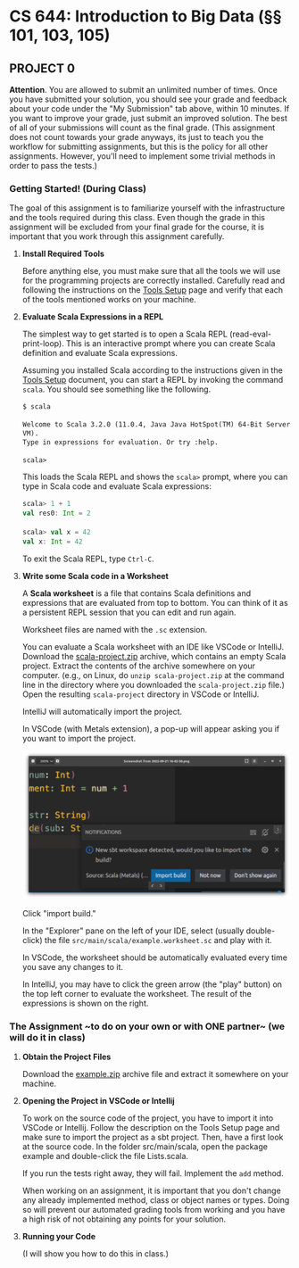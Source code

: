 # CS 644: Introduction to Big Data (§§ 101, 103, 105)

## PROJECT 0

**Attention**. You are allowed to submit an unlimited number of times. Once you
have submitted your solution, you should see your grade and feedback about your
code under the "My Submission" tab above, within 10 minutes. If you want to
improve your grade, just submit an improved solution. The best of all of your
submissions will count as the final grade. (This assignment does not count
towards your grade anyways, its just to teach you the workflow for submitting
assignments, but this is the policy for all other assignments. However, you'll
need to implement some trivial methods in order to pass the tests.)

### Getting Started! (During Class)

The goal of this assignment is to familiarize yourself with the infrastructure
and the tools required during this class. Even though the grade in this
assignment will be excluded from your final grade for the course, it is
important that you work through this assignment carefully.

1.  **Install Required Tools**

    Before anything else, you must make sure that all the tools we will use for the
    programming projects are correctly installed.  Carefully read and following the
    instructions on the [Tools Setup][] page and verify
    that each of the tools mentioned works on your machine.


2.  **Evaluate Scala Expressions in a REPL**

    The simplest way to get started is to open a Scala REPL
    (read-eval-print-loop). This is an interactive prompt where you can create
    Scala definition and evaluate Scala expressions.

    Assuming you installed Scala according to the instructions given in the
    [Tools Setup][] document, you can start a REPL by invoking the
    command `scala`. You should see something like the following.

    ```shell
    $ scala

    Welcome to Scala 3.2.0 (11.0.4, Java Java HotSpot(TM) 64-Bit Server VM).
    Type in expressions for evaluation. Or try :help.

    scala> 
    ```

    This loads the Scala REPL and shows the `scala>` prompt, where you can type in Scala code and evaluate Scala expressions:

    ```scala
    scala> 1 + 1
    val res0: Int = 2

    scala> val x = 42
    val x: Int = 42
    ```

    To exit the Scala REPL, type `Ctrl-C`.

3.  **Write some Scala code in a Worksheet**

    A **Scala worksheet** is a file that contains Scala definitions and expressions
    that are evaluated from top to bottom. You can think of it as a persistent REPL
    session that you can edit and run again.

    Worksheet files are named with the `.sc` extension.

    You can evaluate a Scala worksheet with an IDE like VSCode or IntelliJ.
    Download the [scala-project.zip][] archive, which contains an empty Scala
    project.  Extract the contents of the archive somewhere on your computer.
    (e.g., on Linux, do `unzip scala-project.zip` at the command line in the
    directory where you downloaded the `scala-project.zip` file.) 
    Open the resulting `scala-project` directory in VSCode or IntelliJ.


    IntelliJ will automatically import the project.

    In VSCode (with Metals extension), a pop-up will appear asking you if you want
    to import the project. 


    ![img](../../.img/import-build.png)


    Click "import build."

    In the "Explorer" pane on the left of your IDE, select (usually double-click) the file `src/main/scala/example.worksheet.sc` and play with it.


    In VSCode, the worksheet should be automatically evaluated every time you save
    any changes to it.

    In IntelliJ, you may have to click the green arrow (the "play" button) on the
    top left corner to evaluate the worksheet. The result of the expressions is
    shown on the right. 


### The Assignment ~to do on your own or with ONE partner~ (we will do it in class)

1.  **Obtain the Project Files**

    Download the [example.zip](example.zip) archive file and extract it somewhere on your machine.

2.  **Opening the Project in VSCode or Intellij**

    To work on the source code of the project, you have to import it into VSCode
    or Intellij. Follow the description on the Tools Setup page and make sure to
    import the project as a sbt project. Then, have a first look at the source
    code. In the folder src/main/scala, open the package example and
    double-click the file Lists.scala.

    If you run the tests right away, they will fail. Implement the `add` method.

    When working on an assignment, it is important that you don't change any
    already implemented method, class or object names or types. Doing so will
    prevent our automated grading tools from working and you have a high risk of
    not obtaining any points for your solution.

3.  **Running your Code**

    (I will show you how to do this in class.)

   <!-- Once you start writing some code, you might want to run your code on a few -->
<!--     examples to see if it works correctly. We present two possibilities to run -->
<!--     the methods you implemented. -->

<!--     +  **Using the Scala REPL** -->

<!--        In the sbt console, start the Scala REPL by typing console. -->

<!--        ```scala -->
<!--        > console -->
<!--        [info] Starting scala interpreter... -->

<!--        scala> -->
<!--        ``` -->

<!--        The classes of the assignment are available inside the REPL, so you can -->
<!--        for instance import all the methods from object Lists:  -->


<!--        ```scala -->
<!--        scala> import example.Lists._ -->
<!--        import example.Lists._ -->

<!--        scala> max(List(1,3,2)) -->
<!--        res1: Int = 3 -->
<!--        ``` -->

<!--     +  **Using a Main Object** -->

<!--        Another way to run your code is to create a new Main object that can be executed by the Java Virtual Machine. -->

<!--        In your IDE, right-click on the package `example` in `src/main/scala` and select "New" > "Scala Object". -->

<!--        Use `Main` as the object name (any other name would also work). -->

<!--        Confirm by clicking "Finish" -->

<!--        In order to make the object executable it has to extend the type App. Change the object definition to the following: -->

<!--        ``` -->
<!--        object Main extends App { -->
<!--          println(Lists.max(List(1,3,2))) -->
<!--        } -->
<!--        ``` -->

<!--        Now the `Main` object can be executed. In order to do so in your IDE -->

<!--        Right-click on the file `Main.scala` -->

<!--        Select "Run As" > "Scala Application" -->

<!--        You can also run the `Main` object in the sbt console by simply using the command run. -->

<!-- 4.  **Writing Tests** -->

<!--     Throughout the assignments of this course we will require you to write unit -->
<!--     tests for the code that you write. Unit tests are the preferred way to test -->
<!--     your code because unlike REPL commands, unit tests are saved and can be -->
<!--     re-executed as often as required. This is a great way to make sure that -->
<!--     nothing breaks when you have go back later to change some code that you -->
<!--     wrote earlier on.  -->

<!--     We will be using the ScalaTest testing framework to write our unit tests. In -->
<!--     your IDE, navigate to the folder `src/test/scala` and open the file -->
<!--     `ListsSuite.scala` in package `example`. This file contains a step-by-step -->
<!--     tutorial to learn how to write and execute ScalaTest unit tests.  -->

<!-- 5.  **Submitting your Solution** -->

<!--     New Gradescope instructions coming soon! -->


<!-- Once you implemented all the required methods and tested you code thoroughly, you can submit it to Coursera. The only way to submit your solution is through sbt, so you need to start sbt in your project directory. -->

<!-- Warning: Make sure that you run sbt in the root folder of the project (where the build.sbt file is). -->

<!-- Warning: Make sure that the console line is `>` and not `scala>`. Otherwise, you're inside the Scala console and not SBT (check the SBT tutorial). -->

<!-- In order to submit, you need to have your coursera username and your submission password. Note that the submission password is NOT your login password, instead it is a special password generated by Coursera.  -->

<!-- Submitting in sbt is simply done by invoking the submit task: -->

<!-- 1234567 -->
<!-- > submit your.email@domain.com submissionPassword -->
<!-- [info] Connecting to coursera. Obtaining challenge... -->
<!-- [info] Computing challenge response... -->
<!-- [info] Submitting solution... -->
<!-- [success] Your code was successfully submitted: Your submission has been accepted and will be graded shortly. -->
<!-- [success] Total time: 2 s, completed Aug 30, 2012 4:30:10 PM -->
<!-- >  -->
<!-- You are allowed to resubmit an unlimited number of times! Once you submit your solution, you should see your grade and a feedback about your code on the Coursera website within 10 minutes. If you want to improve your grade, just submit an improved solution. The best of all your submissions will count as the final grade. -->

<!-- More information about SBT can be found here. -->

<!-- How to submit -->
<!-- Copy the token below and run the submission script included in the assignment download. When prompted, use your email address williamdemeo@gmail.com. -->

<!-- xoqfJwxrnL0OPqwB -->
<!-- Your submission token is unique to you and should not be shared with anyone. You may submit as many times as you like. -->

[Tools Setup]: ../ToolsSetup.md
<!-- [example.zip]: example.zip -->
[scala-project.zip]: scala-project.zip
